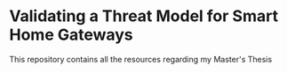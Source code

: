# Validating a Threat Model for Smart Home Gateways
This repository contains all the resources regarding my Master's Thesis
